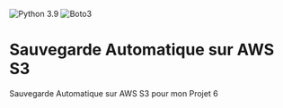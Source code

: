 ![Python 3.9](https://img.shields.io/badge/python-3.9%2B-green)
![Boto3](https://img.shields.io/badge/boto3-AWS_S3-yellow)

# Sauvegarde Automatique sur AWS S3
Sauvegarde Automatique sur AWS S3 pour mon Projet 6
